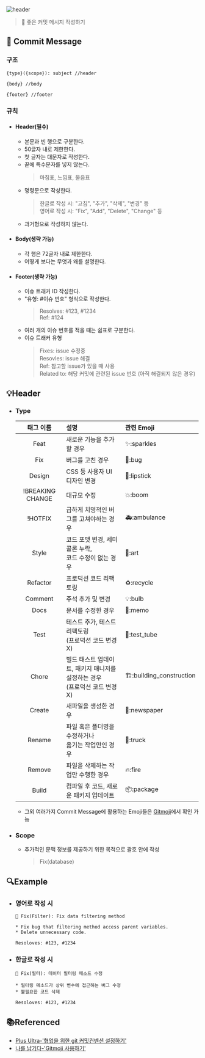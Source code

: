 ![header](https://capsule-render.vercel.app/api?type=rect&color=gradient&height=100&section=header&text=Good%20Commit%20Message&fontSize=30&fontAlign=50&fontAlignY=50)

> :memo: 좋은 커밋 메시지 작성하기 <br>

## :bookmark: Commit Message

### 구조

```
{type}({scope}): subject //header

{body} //body

{footer} //footer
```

### 규칙

- #### Header(필수)

  - 본문과 빈 행으로 구분한다.
  - 50글자 내로 제한한다.
  - 첫 글자는 대문자로 작성한다.
  - 끝에 특수문자를 넣지 않는다.
    > 마침표, 느낌표, 물음표
  - 명령문으로 작성한다.
    > 한글로 작성 시: "고침", "추가", "삭제", "변경" 등<br>
    > 영어로 작성 시: "Fix", "Add", "Delete", "Change" 등
  - 과거형으로 작성하지 않는다.

- #### Body(생략 가능)

  - 각 행은 72글자 내로 제한한다.
  - 어떻게 보다는 무엇과 왜를 설명한다.

- #### Footer(생략 가능)

  - 이슈 트래커 ID 작성한다.
  - "유형: #이슈 번호" 형식으로 작성한다.
    > Resolves: #123, #1234<br>
    > Ref: #124
  - 여러 개의 이슈 번호를 적을 때는 쉼표로 구분한다.
  - 이슈 트래커 유형
    > Fixes: issue 수정중<br>
    > Resovles: issue 해결<br>
    > Ref: 참고할 issue가 있을 때 사용<br>
    > Related to: 해당 커밋에 관련된 issue 번호 (아직 해결되지 않은 경우)

## :bulb:Header

- ### Type

  |    태그 이름     | 설명                                                                          | 관련 Emoji                                    |
  | :--------------: | :---------------------------------------------------------------------------- | :-------------------------------------------- |
  |       Feat       | 새로운 기능을 추가할 경우                                                     | :sparkles::sparkles                           |
  |       Fix        | 버그를 고친 경우                                                              | :bug::bug                                     |
  |      Design      | CSS 등 사용자 UI 디자인 변경                                                  | :lipstick::lipstick                           |
  | !BREAKING CHANGE | 대규모 수정                                                                   | :boom::boom                                   |
  |     !HOTFIX      | 급하게 치명적인 버그를 고쳐야하는 경우                                        | :ambulance::ambulance                         |
  |      Style       | 코드 포맷 변경, 세미 콜론 누락,<br> 코드 수정이 없는 경우                     | :art::art                                     |
  |     Refactor     | 프로덕션 코드 리팩토링                                                        | :recycle::recycle                             |
  |     Comment      | 주석 추가 및 변경                                                             | :bulb::bulb                                   |
  |       Docs       | 문서를 수정한 경우                                                            | :memo::memo                                   |
  |       Test       | 테스트 추가, 테스트 리팩토링<br>(프로덕션 코드 변경 X)                        | :test_tube::test_tube                         |
  |      Chore       | 빌드 태스트 업데이트, 패키지 매니저를 설정하는 경우<br>(프로덕션 코드 변경 X) | :building_construction::building_construction |
  |      Create      | 새파일을 생성한 경우                                                          | :newspaper::newspaper                         |
  |      Rename      | 파일 혹은 폴더명을 수정하거나<br>옮기는 작업만인 경우                         | :truck::truck                                 |
  |      Remove      | 파일을 삭제하는 작업만 수행한 경우                                            | :fire::fire                                   |
  |      Build       | 컴파일 후 코드, 새로운 패키지 업데이트                                        | :package::package                             |

  - 그외 여러가지 Commit Message에 활용하는 Emoji들은 [Gitmoji](https://gitmoji.dev/)에서 확인 가능

- ### Scope
  - 추가적인 문맥 정보를 제공하기 위한 목적으로 괄호 안에 작성
    > Fix(database)

## :mag:Example

- ### 영어로 작성 시

  ```
  🐛 Fix(Filter): Fix data filtering method

  * Fix bug that filtering method access parent variables.
  * Delete unnecessary code.

  Resoloves: #123, #1234
  ```

- ### 한글로 작성 시

  ```
  🐛 Fix(필터): 데이터 필터링 메소드 수정

  * 필터링 메소드가 상위 변수에 접근하는 버그 수정
  * 불필요한 코드 삭제

  Resoloves: #123, #1234
  ```

## :books:Referenced
- [Plus Ultra-'협업을 위한 git 커밋컨벤션 설정하기'](https://overcome-the-limits.tistory.com/)
- [나를 남기다-'Gitmoji 사용하기'](https://treasurebear.tistory.com/70)
